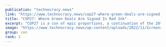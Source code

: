 ```yaml
---
publication: "technocracy.news"
link: "https://www.technocracy.news/cop27-where-green-deals-are-signed-in-red-ink/"
title: "COP27: Where Green Deals Are Signed In Red Ink"
excerpt: "COP27 is a con of epic proportions, a continuation of the 20th century plundering and pillaging of the third world. Now the first world has been made a target as well, which requires more sophisticati"
image: "https://www.technocracy.news/wp-content/uploads/2022/11/Screenshot-2022-11-14-at-6.32.07-AM.png"
group: con
rank: 2
---
```

